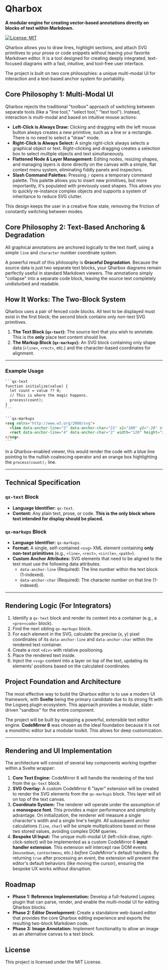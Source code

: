 # Qharbox

**A modular engine for creating vector-based annotations directly on blocks of text within Markdown.**

[![License: MIT](https://img.shields.io/badge/License-MIT-yellow.svg)](https://opensource.org/licenses/MIT)

Qharbox allows you to draw lines, highlight sections, and attach SVG primitives to your prose or code snippets without leaving your favorite Markdown editor. It is a tool designed for creating deeply integrated, text-focused diagrams with a fast, intuitive, and tool-free user interface.

The project is built on two core philosophies: a unique multi-modal UI for interaction and a text-based anchor system for portability.

## Core Philosophy 1: Multi-Modal UI

Qharbox rejects the traditional "toolbox" approach of switching between separate tools (like a "line tool," "select tool," "text tool"). Instead, interaction is multi-modal and based on intuitive mouse actions:

* **Left-Click is Always Draw:** Clicking and dragging with the left mouse button always creates a new primitive, such as a line or a rectangle. There is no need to select a "draw" mode.
* **Right-Click is Always Select:** A single right-click always selects a graphical object or text. Right-clicking and dragging creates a selection box to select multiple objects and text simultaneously.
* **Flattened Node & Layer Management:** Editing nodes, resizing shapes, and managing layers is done directly on the canvas with a simple, flat context menu system, eliminating fiddly panels and inspectors.
* **Slash Command Palettes:** Pressing `/` opens a temporary command palette. This palette allows you to insert new primitives, but more importantly, it's populated with previously used shapes. This allows you to quickly re-instance complex objects and supports a system of inheritance to reduce SVG clutter.

This design keeps the user in a creative flow state, removing the friction of constantly switching between modes.

## Core Philosophy 2: Text-Based Anchoring & Degradation

All graphical annotations are anchored logically to the text itself, using a simple `line` and `character` number coordinate system.

A powerful result of this philosophy is **Graceful Degradation**. Because the source data is just two separate text blocks, your Qharbox diagrams remain perfectly useful in standard Markdown viewers. The annotations simply "collapse" into a separate code block, leaving the source text completely undisturbed and readable.

## How It Works: The Two-Block System

Qharbox uses a pair of fenced code blocks. All text to be displayed must exist in the first block; the second block contains only non-text SVG primitives.

1.  **The Text Block (`qx-text`):** The source text that you wish to annotate. This is the **only** place text content should live.
2.  **The Markup Block (`qx-markups`):** An SVG block containing only shape data (`<line>`, `<rect>`, etc.) and the character-based coordinates for alignment.

---

### Example Usage

```markdown
​```qx-text
function initialize(value) {
  let count = value ?? 0;
  // This is where the magic happens.
  process(count);
}
​```

​```qx-markups
<svg xmlns="http://www.w3.org/2000/svg">
  <line data-anchor-line="2" data-anchor-char="21" x2="100" y2="-20" stroke="dodgerblue" stroke-width="2"/>
  <rect data-anchor-line="4" data-anchor-char="2" width="120" height="20" fill="rgba(255, 165, 0, 0.3)" stroke="orange" stroke-width="1.5" />
</svg>
​```
```

In a Qharbox-enabled viewer, this would render the code with a blue line pointing to the nullish coalescing operator and an orange box highlighting the `process(count);` line.

---

## Technical Specification

### `qx-text` Block

* **Language Identifier:** `qx-text`.
* **Content:** Any plain text, prose, or code. **This is the only block where text intended for display should be placed.**

### `qx-markups` Block

* **Language Identifier:** `qx-markups`.
* **Format:** A single, self-contained `<svg>` XML element containing **only non-text primitives** (e.g., `<line>`, `<rect>`, `<circle>`, `<path>`).
* **Custom Anchor Attributes:** SVG elements that need to be aligned to the text must use the following data attributes.
    * `data-anchor-line` (Required): The line number within the text block (1-indexed).
    * `data-anchor-char` (Required): The character number on that line (1-indexed).

---

## Rendering Logic (For Integrators)

1.  Identify a `qx-text` block and render its content into a container (e.g., a `<pre><code>` block).
2.  Find the next sibling `qx-markups` block.
3.  For each element in the SVG, calculate the precise (x, y) pixel coordinates of its `data-anchor-line` and `data-anchor-char` within the rendered text container.
4.  Create a root `<div>` with relative positioning.
5.  Place the rendered text inside.
6.  Inject the `<svg>` content into a layer on top of the text, updating its elements' positions based on the calculated coordinates.

## Project Foundation and Architecture

The most effective way to build the Qharbox editor is to use a modern UI framework, with **Svelte** being the primary candidate due to its strong fit with the Logseq plugin ecosystem. This approach provides a modular, state-driven "sandbox" for the entire component.

The project will be built by wrapping a powerful, extensible text editor engine. **CodeMirror 6** was chosen as the ideal foundation because it is not a monolithic editor but a modular toolkit. This allows for deep customization.

---
## Rendering and UI Implementation

The architecture will consist of several key components working together within a Svelte wrapper:

1.  **Core Text Engine:** CodeMirror 6 will handle the rendering of the text from the `qx-text` block.
2.  **SVG Overlay:** A custom CodeMirror 6 "layer" extension will be created to render the SVG elements from the `qx-markups` block. This layer will sit on top of the text canvas.
3.  **Coordinate System:** The renderer will operate under the assumption of a **monospace font**. This provides a major performance and simplicity advantage. On initialization, the renderer will measure a single character's width and a single line's height. All subsequent anchor calculations (`line`, `char`) will be simple multiplications based on these two stored values, avoiding complex DOM queries.
4.  **Bespoke UI Input:** The unique multi-modal UI (left-click-draw, right-click-select) will be implemented as a custom CodeMirror 6 **input handler extension**. This extension will intercept raw DOM events (`mousedown`, `contextmenu`, etc.) *before* CodeMirror's default handlers. By returning `true` after processing an event, the extension will prevent the editor's default behaviors (like moving the cursor), ensuring the bespoke UX works without disruption.

## Roadmap

* **Phase 1: Reference Implementation:** Develop a full-featured Logseq plugin that can parse, render, and enable the multi-modal UI for editing Qharbox blocks.
* **Phase 2: Editor Development:** Create a standalone web-based editor that provides the core Qharbox editing experience and exports the resulting two-block Markdown code.
* **Phase 3: Image Annotation:** Implement functionality to allow an image as an alternative canvas to a text block.

## License

This project is licensed under the MIT License.
